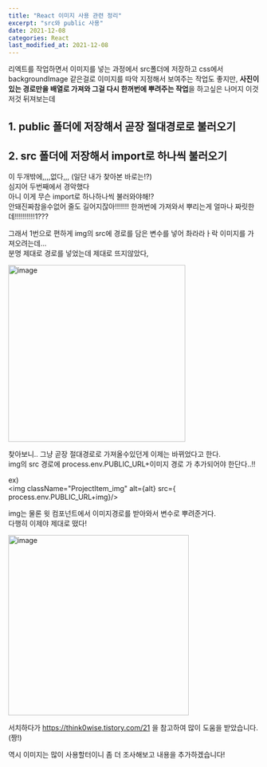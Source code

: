 ```yaml
---
title: "React 이미지 사용 관련 정리"
excerpt: "src와 public 사용"
date: 2021-12-08
categories: React
last_modified_at: 2021-12-08
---
```


리엑트를 작업하면서 이미지를 넣는 과정에서 src폴더에 저장하고 css에서 backgroundImage 같은걸로 이미지를 따악 지정해서 보여주는 작업도 좋지만, **사진이 있는 경로만을 배열로 가져와 그걸 다시 한꺼번에 뿌려주는 작업**을 하고싶은 나머지 이것저것 뒤져보는데

## 1. public 폴더에 저장해서 곧장 절대경로로 불러오기

## 2. src 폴더에 저장해서 import로 하나씩 불러오기

이 두개밖에,,,,없다,,, (일단 내가 찾아본 바로는!?)  
심지어 두번째에서 경악했다  
아니 이게 무슨 import로 하나하나씩 불러와야해!?  
안돼진짜참을수없어 줄도 길어지잖아!!!!!!! 한꺼번에 가져와서 뿌리는게 얼마나 짜릿한데!!!!!!!!!!1???

그래서 1번으로 편하게 img의 src에 경로를 담은 변수를 넣어 촤라라ㅏ락 이미지를 가져오려는데...  
분명 제대로 경로를 넣었는데 제대로 뜨지않았다,

<img width="355" alt="image" src="https://user-images.githubusercontent.com/91597005/145197825-a2ac7a28-5172-45ec-aa47-85bae8281177.png">

찾아보니.. 그냥 곧장 절대경로로 가져올수있던게 이제는 바뀌었다고 한다.  
img의 src 경로에 process.env.PUBLIC_URL+이미지 경로 가 추가되어야 한단다..!!

ex)  
 <img className="ProjectItem_img" alt={alt} src={ process.env.PUBLIC_URL+img}/>

img는 물론 윗 컴포넌트에서 이미지경로를 받아와서 변수로 뿌려준거다.  
 다행히 이제야 제대로 떴다!

<img width="362" alt="image" src="https://user-images.githubusercontent.com/91597005/145197722-3aad1ad9-b0c4-4332-ac96-d6d342824654.png">

서치하다가 https://think0wise.tistory.com/21 을 참고하여 많이 도움을 받았습니다. (짱!)

역시 이미지는 많이 사용할터이니 좀 더 조사해보고 내용을 추가하겠습니다!
